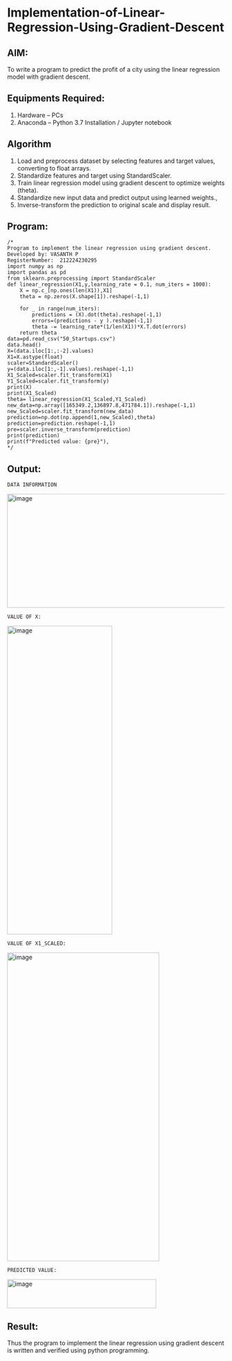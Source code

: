 # Implementation-of-Linear-Regression-Using-Gradient-Descent

## AIM:
To write a program to predict the profit of a city using the linear regression model with gradient descent.

## Equipments Required:
1. Hardware – PCs
2. Anaconda – Python 3.7 Installation / Jupyter notebook

## Algorithm
1. Load and preprocess dataset by selecting features and target values, converting to float arrays.
2. Standardize features and target using StandardScaler.
3. Train linear regression model using gradient descent to optimize weights (theta).
4. Standardize new input data and predict output using learned weights.,
5. Inverse-transform the prediction to original scale and display result.

## Program:
```
/*
Program to implement the linear regression using gradient descent.
Developed by: VASANTH P
RegisterNumber:  212224230295
import numpy as np
import pandas as pd
from sklearn.preprocessing import StandardScaler
def linear_regression(X1,y,learning_rate = 0.1, num_iters = 1000):
    X = np.c_[np.ones(len(X1)),X1]
    theta = np.zeros(X.shape[1]).reshape(-1,1)
    
    for _ in range(num_iters):
        predictions = (X).dot(theta).reshape(-1,1)
        errors=(predictions - y ).reshape(-1,1)
        theta -= learning_rate*(1/len(X1))*X.T.dot(errors)
    return theta
data=pd.read_csv("50_Startups.csv")
data.head()
X=(data.iloc[1:,:-2].values)
X1=X.astype(float)
scaler=StandardScaler()
y=(data.iloc[1:,-1].values).reshape(-1,1)
X1_Scaled=scaler.fit_transform(X1)
Y1_Scaled=scaler.fit_transform(y)
print(X)
print(X1_Scaled)
theta= linear_regression(X1_Scaled,Y1_Scaled)
new_data=np.array([165349.2,136897.8,471784.1]).reshape(-1,1)
new_Scaled=scaler.fit_transform(new_data)
prediction=np.dot(np.append(1,new_Scaled),theta)
prediction=prediction.reshape(-1,1)
pre=scaler.inverse_transform(prediction)
print(prediction)
print(f"Predicted value: {pre}"),
*/
```

## Output:
```
DATA INFORMATION
```

<img width="763" height="264" alt="image" src="https://github.com/user-attachments/assets/94672ee8-a1fa-49c5-a5e0-b77805a972c4" />

```
VALUE OF X:
```

<img width="243" height="715" alt="image" src="https://github.com/user-attachments/assets/fd87d6d7-e7a1-4128-bfac-081e1ada6083" />

```
VALUE OF X1_SCALED:
```

<img width="352" height="715" alt="image" src="https://github.com/user-attachments/assets/b9dcf9ea-2880-4de2-b441-def7f15b1864" />

```
PREDICTED VALUE:
```

<img width="345" height="67" alt="image" src="https://github.com/user-attachments/assets/123e3ae7-9e8c-4dea-9079-87e05bb6b497" />

## Result:
Thus the program to implement the linear regression using gradient descent is written and verified using python programming.
